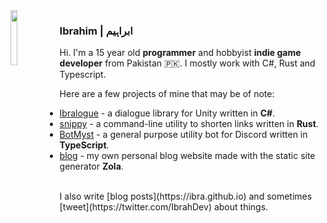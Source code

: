 <img align="left" width=15% height=15% src="https://i.ibb.co/x6cZFyk/11072009254.jpg">

### Ibrahim | ابراہیم

Hi. I'm a 15 year old **programmer** and hobbyist **indie game developer**  from Pakistan 🇵🇰. I mostly work with C#, Rust and Typescript.

Here are a few projects of mine that may be of note:

- [Ibralogue](https://github.com/ibra/Ibralogue) - a dialogue library for Unity written in **C#**.
- [snippy](https://github.com/ibra/snippy) - a command-line utility to shorten links written in **Rust**.
- [BotMyst](https://github.com/BotMyst/BotMystRevival) - a general purpose utility bot for Discord written in **TypeScript**.
- [blog](https://github.com/ibra/blog) - my own personal blog website made with the static site generator **Zola**.
<br>
I also write [blog posts](https://ibra.github.io) and sometimes [tweet](https://twitter.com/IbrahDev) about things.
